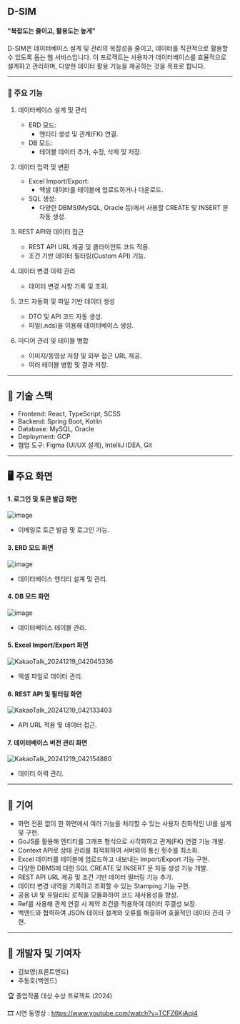 ## D-SIM


#### "복잡도는 줄이고, 활용도는 높게"

D-SIM은 데이터베이스 설계 및 관리의 복잡성을 줄이고, 데이터를 직관적으로 활용할 수 있도록 돕는 웹 서비스입니다. 이 프로젝트는 사용자가 데이터베이스를 효율적으로 설계하고 관리하며, 다양한 데이터 활용 기능을 제공하는 것을 목표로 합니다.

---

### 📌 주요 기능

1. 데이터베이스 설계 및 관리
   - ERD 모드:
       - 엔티티 생성 및 관계(FK) 연결.
   - DB 모드:
       - 테이블 데이터 추가, 수정, 삭제 및 저장.


3. 데이터 입력 및 변환
   - Excel Import/Export:
       - 엑셀 데이터를 테이블에 업로드하거나 다운로드.
   - SQL 생성:
       - 다양한 DBMS(MySQL, Oracle 등)에서 사용할 CREATE 및 INSERT 문 자동 생성.


4. REST API와 데이터 접근
   - REST API URL 제공 및 클라이언트 코드 적용.
   - 조건 기반 데이터 필터링(Custom API) 기능.

    
5. 데이터 변경 이력 관리
   - 데이터 변경 사항 기록 및 조회.


6. 코드 자동화 및 파일 기반 데이터 생성
   - DTO 및 API 코드 자동 생성.
   - 파일(.nds)을 이용해 데이터베이스 생성.


7. 미디어 관리 및 테이블 병합
   - 이미지/동영상 저장 및 외부 접근 URL 제공.
   - 여러 테이블 병합 및 결과 저장.

---

## 🔧 기술 스택
- Frontend: React, TypeScript, SCSS
- Backend: Spring Boot, Kotlin
- Database: MySQL, Oracle
- Deployment: GCP
- 협업 도구: Figma (UI/UX 설계), IntelliJ IDEA, Git

---

## 🖥️ 주요 화면

#### 1. 로그인 및 토큰 발급 화면

![image](https://github.com/user-attachments/assets/6530bbf7-2913-4be2-b6bd-edb5e2d54b3d)
   - 이메일로 토큰 발급 및 로그인 가능.



#### 3. ERD 모드 화면

![image](https://github.com/user-attachments/assets/e8d3a4f5-6b58-4c18-80d0-3ec9f3193680)
   - 데이터베이스 엔티티 설계 및 관리.



#### 4. DB 모드 화면
   
![image](https://github.com/user-attachments/assets/8836d4fc-d2d0-428b-8b84-21260e059997)
   - 데이터베이스 테이블 관리.



#### 5. Excel Import/Export 화면
   
![KakaoTalk_20241219_042045336](https://github.com/user-attachments/assets/94dff952-815d-4f50-a1b7-b64013b04c75)
   - 엑셀 파일로 데이터 관리.



#### 6. REST API 및 필터링 화면
    
![KakaoTalk_20241219_042133403](https://github.com/user-attachments/assets/b73fbf5e-fe67-4d6b-8d0d-d78542c7403a)
   - API URL 적용 및 데이터 접근.



#### 7. 데이터베이스 버전 관리 화면
    
![KakaoTalk_20241219_042154880](https://github.com/user-attachments/assets/91ab4238-f320-4336-a6a4-37451de1e340)
   - 데이터 이력 관리.

  
---

## 🤝 기여
- 화면 전환 없이 한 화면에서 여러 기능을 처리할 수 있는 사용자 친화적인 UI를 설계 및 구현.
- GoJS를 활용해 엔티티를 그래프 형식으로 시각화하고 관계(FK) 연결 기능 개발.
- Context API로 상태 관리를 최적화하여 서버와의 통신 횟수를 최소화.
- Excel 데이터를 테이블에 업로드하고 내보내는 Import/Export 기능 구현.
- 다양한 DBMS에 대한 SQL CREATE 및 INSERT 문 자동 생성 기능 개발.
- REST API URL 제공 및 조건 기반 데이터 필터링 기능 추가.
- 데이터 변경 내역을 기록하고 조회할 수 있는 Stamping 기능 구현.
- 공용 UI 및 유틸리티 로직을 모듈화하여 코드 재사용성을 향상.
- Ref를 사용해 관계 연결 시 제약 조건을 적용하여 데이터 무결성 보장.
- 백엔드와 협력하여 JSON 데이터 설계와 오류를 해결하며 효율적인 데이터 관리 구현.

---

## 🎉 개발자 및 기여자

- 김보영(프론트엔드)
- 주동호(백엔드)

🏆 졸업작품 대상 수상 프로젝트 (2024)


🎞 시연 동영상 : https://www.youtube.com/watch?v=TCFZ6KjAqi4

